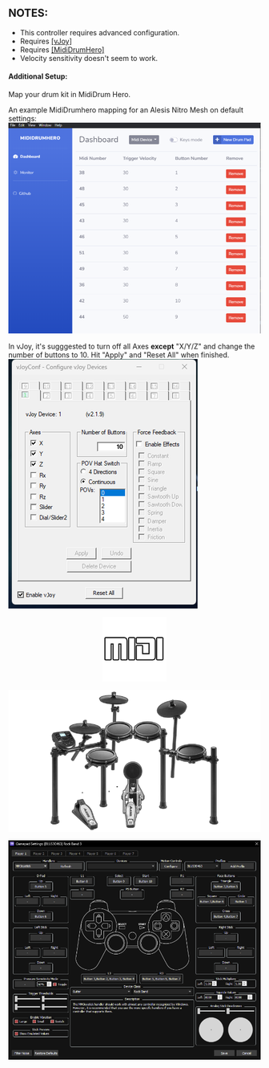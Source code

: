 ## NOTES:

* This controller requires advanced configuration.
* Requires [[vJoy]](https://github.com/jshafer817/vJoy/releases)
* Requires [[MidiDrumHero]](https://github.com/ejj28/mididrumhero/releases/latest)
* Velocity sensitivity doesn't seem to work.

#### Additional Setup:
Map your drum kit in MidiDrum Hero.

An example MidiDrumhero mapping for an Alesis Nitro Mesh on default settings:
![MIDI Drum Hero](mididrumhero.png "MIDI Drum Hero") 

In vJoy, it's sugggested to turn off all Axes **except** "X/Y/Z" and change the number of buttons to 10.
Hit "Apply" and "Reset All" when finished.
![vJoy](vjoy.png "vJoy") 

<div align="center">

![Platform](platform.png "Platform") 

![Controller](controller.png "Controller") 

![Mapping](mapping.png "Mapping") 

</div>
